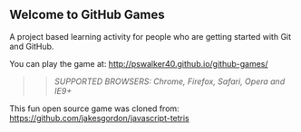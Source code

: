 ## Welcome to GitHub Games

A project based learning activity for people who are getting started with Git and GitHub.

You can play the game at: http://pswalker40.github.io/github-games/

>> _*SUPPORTED BROWSERS*: Chrome, Firefox, Safari, Opera and IE9+_

This fun open source game was cloned from: https://github.com/jakesgordon/javascript-tetris
